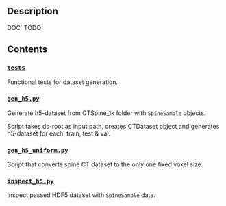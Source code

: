 ## Description

DOC: TODO

## Contents

### [`tests`](tests)

Functional tests for dataset generation.

### [`gen_h5.py`](gen_h5.py)

Generate h5-dataset from CTSpine_1k folder with `SpineSample` objects.

Script takes ds-root as input path, creates CTDataset object and generates
h5-dataset for each: train, test & val.

### [`gen_h5_uniform.py`](gen_h5_uniform.py)

Script that converts spine CT dataset to the only one fixed voxel size.

### [`inspect_h5.py`](inspect_h5.py)

Inspect passed HDF5 dataset with `SpineSample` data.